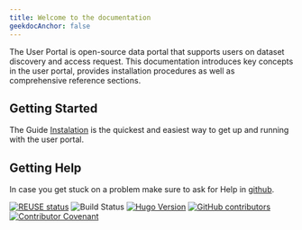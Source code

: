 ```yaml
---
title: Welcome to the documentation
geekdocAnchor: false
---
```


<!--
SPDX-FileCopyrightText: 2024 PNED G.I.E.

SPDX-License-Identifier: CC-BY-4.0
-->

The User Portal is open-source data portal that supports users on dataset discovery and access request. This documentation introduces key concepts in the user portal, provides installation procedures as well as comprehensive reference sections.

## Getting Started

The Guide [Instalation](./developer-guide/instalation) is the quickest and easiest way to get up and running with the user portal.

## Getting Help

In case you get stuck on a problem make sure to ask for Help in [github](https://github.com/GenomicDataInfrastructure/gdi-userportal-frontend/issues).


[![REUSE status](https://api.reuse.software/badge/github.com/GenomicDataInfrastructure/gdi-userportal-docs)](https://api.reuse.software/info/github.com/GenomicDataInfrastructure/gdi-userportal-docs)
![Build Status](https://github.com/GenomicDataInfrastructure/gdi-userportal-docs/actions/workflows/hugo.yml/badge.svg)
[![Hugo Version](https://img.shields.io/badge/hugo-0.114-blue.svg)](https://gohugo.io)
[![GitHub contributors](https://img.shields.io/github/contributors/GenomicDataInfrastructure/gdi-userportal-docs)](https://github.com/GenomicDataInfrastructure/gdi-userportal-docs/graphs/contributors)
[![Contributor Covenant](https://img.shields.io/badge/Contributor%20Covenant-2.1-4baaaa.svg)](code_of_conduct.md)
